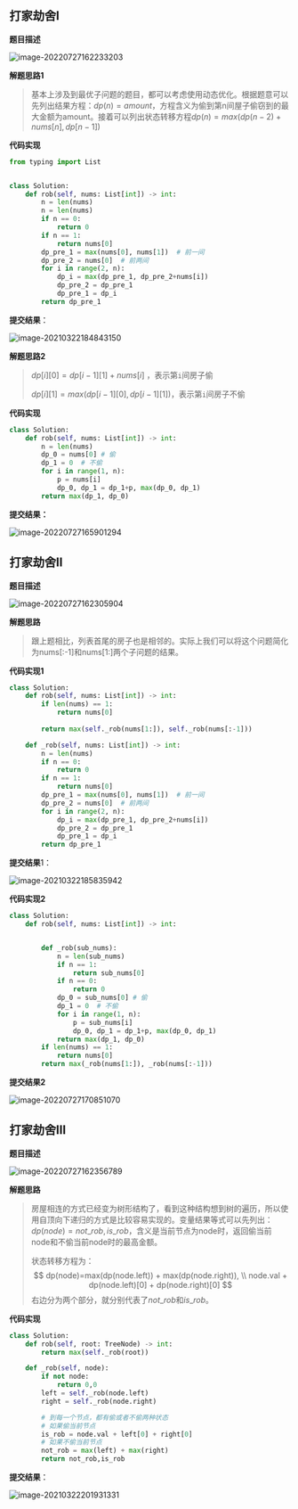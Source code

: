 ## 打家劫舍Ⅰ

**题目描述**

![image-20220727162233203](https://raw.githubusercontent.com/fadeawaylove/article-images/master/img/20220727162233.png)

**解题思路1**

> 基本上涉及到最优子问题的题目，都可以考虑使用动态优化。根据题意可以先列出结果方程：$dp(n)=amount$，方程含义为偷到第n间屋子偷窃到的最大金额为amount。接着可以列出状态转移方程$dp(n)=max(dp(n-2)+nums[n],dp[n-1])$

**代码实现**

```python
from typing import List


class Solution:
    def rob(self, nums: List[int]) -> int:
        n = len(nums)
        n = len(nums)
        if n == 0:
            return 0
        if n == 1:
            return nums[0]
        dp_pre_1 = max(nums[0], nums[1])  # 前一间
        dp_pre_2 = nums[0]  # 前两间
        for i in range(2, n):
            dp_i = max(dp_pre_1, dp_pre_2+nums[i])
            dp_pre_2 = dp_pre_1
            dp_pre_1 = dp_i
        return dp_pre_1

```

**提交结果**：

![image-20210322184843150](https://raw.githubusercontent.com/fadeawaylove/article-images/master/img/20220727162130.png)

**解题思路2**

> $dp[i][0]=dp[i-1][1] + nums[i]$ ，表示第`i`间房子偷
>
> $dp[i][1]=max(dp[i-1][0], dp[i-1][1])$，表示第`i`间房子不偷

**代码实现**

```python
class Solution:
    def rob(self, nums: List[int]) -> int:
        n = len(nums)
        dp_0 = nums[0] # 偷
        dp_1 = 0  # 不偷
        for i in range(1, n):
            p = nums[i]
            dp_0, dp_1 = dp_1+p, max(dp_0, dp_1)
        return max(dp_1, dp_0)
```

**提交结果：**

![image-20220727165901294](https://raw.githubusercontent.com/fadeawaylove/article-images/master/img/20220727165901.png)



## 打家劫舍Ⅱ

**题目描述**

![image-20220727162305904](https://raw.githubusercontent.com/fadeawaylove/article-images/master/img/20220727162305.png)

**解题思路**

> 跟上题相比，列表首尾的房子也是相邻的。实际上我们可以将这个问题简化为nums[:-1]和nums[1:]两个子问题的结果。

**代码实现1**

```python
class Solution:
    def rob(self, nums: List[int]) -> int:
        if len(nums) == 1:
            return nums[0]
        
        return max(self._rob(nums[1:]), self._rob(nums[:-1]))

    def _rob(self, nums: List[int]) -> int:
        n = len(nums)
        if n == 0:
            return 0
        if n == 1:
            return nums[0]
        dp_pre_1 = max(nums[0], nums[1])  # 前一间
        dp_pre_2 = nums[0]  # 前两间
        for i in range(2, n):
            dp_i = max(dp_pre_1, dp_pre_2+nums[i])
            dp_pre_2 = dp_pre_1
            dp_pre_1 = dp_i
        return dp_pre_1
```

**提交结果**1：

![image-20210322185835942](https://raw.githubusercontent.com/fadeawaylove/article-images/master/img/20220727162130.png)

**代码实现2**

```python
class Solution:
    def rob(self, nums: List[int]) -> int:


        def _rob(sub_nums):
            n = len(sub_nums)
            if n == 1:
                return sub_nums[0]
            if n == 0:
                return 0
            dp_0 = sub_nums[0] # 偷
            dp_1 = 0  # 不偷
            for i in range(1, n):
                p = sub_nums[i]
                dp_0, dp_1 = dp_1+p, max(dp_0, dp_1)
            return max(dp_1, dp_0)
        if len(nums) == 1:
            return nums[0]
        return max(_rob(nums[1:]), _rob(nums[:-1]))
```

**提交结果2**

![image-20220727170851070](https://raw.githubusercontent.com/fadeawaylove/article-images/master/img/20220727170851.png)



## 打家劫舍Ⅲ

**题目描述**

![image-20220727162356789](https://raw.githubusercontent.com/fadeawaylove/article-images/master/img/20220727162356.png)

**解题思路**

> 房屋相连的方式已经变为树形结构了，看到这种结构想到树的遍历，所以使用自顶向下递归的方式是比较容易实现的。变量结果等式可以先列出：$dp(node)=not\_rob,is\_rob$，含义是当前节点为node时，返回偷当前node和不偷当前node时的最高金额。
>
> 状态转移方程为：
> $$
> dp(node)=max(dp(node.left)) + max(dp(node.right)), \\
> node.val + dp(node.left)[0] + dp(node.right)[0]
> $$
> 右边分为两个部分，就分别代表了$not\_rob$和$is\_rob$。

**代码实现**

```python
class Solution:
    def rob(self, root: TreeNode) -> int:
        return max(self._rob(root))

    def _rob(self, node):
        if not node:
            return 0,0
        left = self._rob(node.left)
        right = self._rob(node.right)

        # 到每一个节点，都有偷或者不偷两种状态
        # 如果偷当前节点
        is_rob = node.val + left[0] + right[0]
        # 如果不偷当前节点
        not_rob = max(left) + max(right)
        return not_rob,is_rob
```

**提交结果**：

![image-20210322201931331](https://raw.githubusercontent.com/fadeawaylove/article-images/master/img/20220727162130.png)